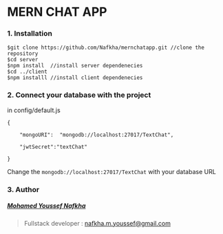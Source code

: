 # MERN CHAT APP

 ### 1.  Installation
 

    $git clone https://github.com/Nafkha/mernchatapp.git //clone the repository
	$cd server
	$npm install  //install server dependenecies 
	$cd ../client
	$npm installl //install client dependenecies
### 2. Connect your database with the project
in config/default.js

    {

		"mongoURI":  "mongodb://localhost:27017/TextChat",

		"jwtSecret":"textChat"

	}
Change the `mongodb://localhost:27017/TextChat` with your database URL
### 3. Author
##### [Mohamed Youssef Nafkha](https://www.facebook.com/Nafkhadortmunder)
> Fullstack developer : nafkha.m.youssef@gmail.com